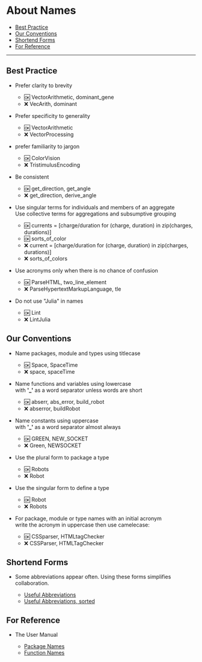 # About Names

- [Best Practice](https://github.com/JuliaPraxis/Naming/blob/master/guides/NamingGuide.md#best-practice)
- [Our Conventions](https://github.com/JuliaPraxis/Naming/blob/master/guides/NamingGuide.md#our-conventions)
- [Shortend Forms](https://github.com/JuliaPraxis/Naming/blob/master/guides/NamingGuide.md#shortend-forms)
- [For Reference](https://github.com/JuliaPraxis/Naming/blob/master/guides/NamingGuide.md#for-reference)

-------

## Best Practice

- Prefer clarity to brevity  
  - :ok:  VectorArithmetic, dominant_gene
  - :x:  VecArith, dominant

- Prefer specificity to generality  
  - :ok:  VectorArithmetic
  - :x:  VectorProcessing
  
- prefer familiarity to jargon   
  - :ok:  ColorVision
  - :x:  TristimulusEncoding

- Be consistent
  - :ok:  get_direction, get_angle
  - :x:  get_direction, derive_angle
  
- Use singular terms for individuals and members of an aggregate<br/>
  Use collective terms for aggregations and subsumptive grouping
  - :ok: currents = [charge/duration for (charge, duration) in zip(charges, durations)]  
  - :ok: sorts_of_color
  - :x: current = [charge/duration for (charge, duration) in zip(charges, durations)]  
  - :x: sorts_of_colors
  
- Use acronyms only when there is no chance of confusion
  - :ok:  ParseHTML, two_line_element
  - :x:  ParseHypertextMarkupLanguage, tle

- Do not use "Julia" in names
  - :ok:  Lint
  - :x:  LintJulia

## Our Conventions

- Name packages, module and types using titlecase  
  - :ok:  Space, SpaceTime
  - :x:  space, spaceTime

- Name functions and variables using lowercase  
  with __'\_'__ as a word separator unless words are short
  - :ok:  abserr, abs_error, build_robot
  - :x:  abserror, buildRobot
  
- Name constants using uppercase  
  with __'\_'__ as a word separator almost always
  - :ok:  GREEN, NEW_SOCKET
  - :x:  Green, NEWSOCKET

- Use the plural form to package a type
  - :ok:  Robots
  - :x:  Robot

- Use the singular form to define a type
  - :ok:  Robot
  - :x:  Robots

- For package, module or type names with an initial acronym  
  write the acronym in uppercase then use camelecase:
  - :ok:  CSSparser, HTMLtagChecker
  - :x:  CSSParser, HTMLTagChecker
  
## Shortend Forms

- Some abbreviations appear often.  Using these forms simplifies collaboration.   

  - [Useful Abbreviations](https://github.com/JuliaPraxis/Naming/blob/master/guides/ShortForms.md#table-of-abbreviations)
  - [Useful Abbreviations, sorted](https://github.com/JuliaPraxis/Naming/blob/master/guides/ShortForms.md#alphabetical-table)
   
## For Reference

- The User Manual

  - [Package Names](http://docs.julialang.org/en/latest/manual/packages/#guidelines-for-naming-a-package)
  - [Function Names](http://docs.julialang.org/en/latest/manual/style-guide/#use-naming-conventions-consistent-with-julia-s-base)
